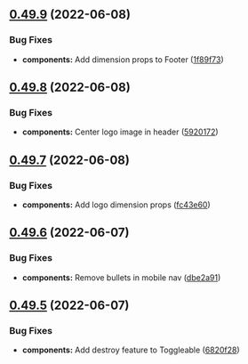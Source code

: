 ## [0.49.9](https://github.com/jacecotton/tcds/compare/v0.49.8...v0.49.9) (2022-06-08)


### Bug Fixes

* **components:** Add dimension props to Footer ([1f89f73](https://github.com/jacecotton/tcds/commit/1f89f738781e56a02d29ec11447e79fd4434d0e3))



## [0.49.8](https://github.com/jacecotton/tcds/compare/v0.49.7...v0.49.8) (2022-06-08)


### Bug Fixes

* **components:** Center logo image in header ([5920172](https://github.com/jacecotton/tcds/commit/5920172156f3e402d0ca9aba6207ad7386e95e56))



## [0.49.7](https://github.com/jacecotton/tcds/compare/v0.49.6...v0.49.7) (2022-06-08)


### Bug Fixes

* **components:** Add logo dimension props ([fc43e60](https://github.com/jacecotton/tcds/commit/fc43e60bfd3abc0d7bcc8000b8ea78804ccc1343))



## [0.49.6](https://github.com/jacecotton/tcds/compare/v0.49.5...v0.49.6) (2022-06-07)


### Bug Fixes

* **components:** Remove bullets in mobile nav ([dbe2a91](https://github.com/jacecotton/tcds/commit/dbe2a91d13d9dab811d2bae2ae53b6cfcdb333c9))



## [0.49.5](https://github.com/jacecotton/tcds/compare/v0.49.4...v0.49.5) (2022-06-07)


### Bug Fixes

* **components:** Add destroy feature to Toggleable ([6820f28](https://github.com/jacecotton/tcds/commit/6820f280e3e2196c3e8d051c24d139fd6be5ec57))



